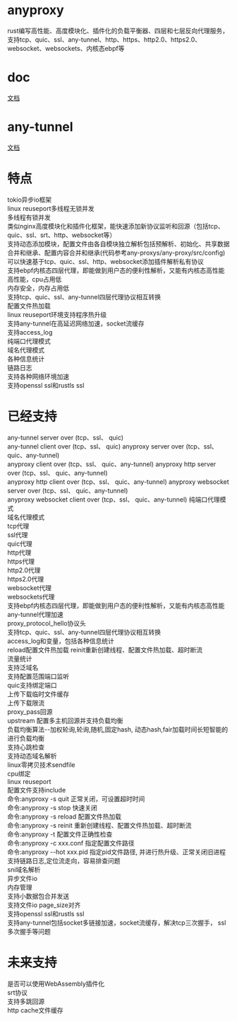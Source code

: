 # anyproxy
rust编写高性能、高度模块化、插件化的负载平衡器、四层和七层反向代理服务，支持tcp、quic、ssl、any-tunnel、http、https、http2.0、https2.0、websocket、websockets、内核态ebpf等

# doc
[文档](https://github.com/yefy/any-proxys/tree/main/any-proxy/doc)

# any-tunnel
[文档](https://github.com/yefy/any-proxys/blob/main/any-tunnel/README.md)

# 特点
tokio异步io框架  
linux reuseport多线程无锁并发  
多线程有锁并发  
类似nginx高度模块化和插件化框架，能快速添加新协议监听和回源（包括tcp、quic、ssl、srt、http、websocket等）   
支持动态添加模块，配置文件由各自模块独立解析包括预解析、初始化、共享数据合并和继承、配置内容合并和继承(代码参考any-proxys/any-proxy/src/config)        
可以快速基于tcp、quic、ssl、http、websocket添加插件解析私有协议  
支持ebpf内核态四层代理，即能做到用户态的便利性解析，又能有内核态高性能    
高性能，cpu占用低    
内存安全，内存占用低    
支持tcp、quic、ssl、any-tunnel四层代理协议相互转换    
配置文件热加载  
linux reuseport环境支持程序热升级    
支持any-tunnel在高延迟网络加速，socket流缓存    
支持access_log  
纯端口代理模式  
域名代理模式  
各种信息统计  
链路日志  
支持各种网络环境加速  
支持openssl ssl和rustls ssl

# 已经支持
any-tunnel server over (tcp、ssl、 quic)  
any-tunnel client over (tcp、ssl、 quic)
anyproxy server over (tcp、ssl、 quic、any-tunnel)  
anyproxy client over (tcp、ssl、 quic、any-tunnel)
anyproxy http server over (tcp、ssl、 quic、any-tunnel)  
anyproxy http client over (tcp、ssl、 quic、any-tunnel)
anyproxy websocket server over (tcp、ssl、 quic、any-tunnel)  
anyproxy websocket client over (tcp、ssl、 quic、any-tunnel)
纯端口代理模式  
域名代理模式  
tcp代理  
ssl代理  
quic代理  
http代理  
https代理  
http2.0代理  
https2.0代理  
websocket代理  
websockets代理  
支持ebpf内核态四层代理，即能做到用户态的便利性解析，又能有内核态高性能     
any-tunnel代理加速  
proxy_protocol_hello协议头   
支持tcp、quic、ssl、any-tunnel四层代理协议相互转换   
access_log和变量，包括各种信息统计    
reload配置文件热加载
reinit重新创建线程、配置文件热加载、超时断流    
流量统计  
支持泛域名  
支持配置范围端口监听   
quic支持绑定端口  
上传下载临时文件缓存  
上传下载限流  
proxy_pass回源  
upstream 配置多主机回源并支持负载均衡  
负载均衡算法--加权轮询,轮询,随机,固定hash, 动态hash,fair加载时间长短智能的进行负载均衡   
支持心跳检查  
支持动态域名解析  
linux零拷贝技术sendfile  
cpu绑定  
linux reuseport  
配置文件支持include  
命令:anyproxy -s quit 正常关闭，可设置超时时间  
命令:anyproxy -s stop 快速关闭  
命令:anyproxy -s reload 配置文件热加载  
命令:anyproxy -s reinit 重新创建线程、配置文件热加载、超时断流    
命令:anyproxy -t 配置文件正确性检查  
命令:anyproxy -c xxx.conf 指定配置文件路径  
命令:anyproxy --hot xxx.pid 指定pid文件路径, 并进行热升级、正常关闭旧进程  
支持链路日志,定位流走向，容易排查问题  
sni域名解析  
异步文件io  
内存管理  
支持小数据包合并发送  
支持文件io page_size对齐  
支持openssl ssl和rustls ssl  
支持any-tunnel包括socket多链接加速，socket流缓存，解决tcp三次握手， ssl多次握手等问题

# 未来支持
是否可以使用WebAssembly插件化  
srt协议  
支持多跳回源  
http cache文件缓存